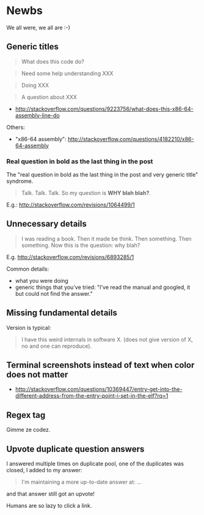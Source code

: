 # Newbs

We all were, we all are :-)

## Generic titles

> What does this code do?

> Need some help understanding XXX

> Doing XXX

> A question about XXX

- http://stackoverflow.com/questions/9223756/what-does-this-x86-64-assembly-line-do

Others:

- "x86-64 assembly": http://stackoverflow.com/questions/4182210/x86-64-assembly

### Real question in bold as the last thing in the post

The "real question in bold as the last thing in the post and very generic title" syndrome.

> Talk. Talk. Talk. So my question is **WHY blah blah?**.

E.g.: http://stackoverflow.com/revisions/1064499/1

## Unnecessary details

> I was reading a book. Then it made be think. Then something. Then something. Now this is the question: why blah?

E.g. <http://stackoverflow.com/revisions/6893285/1>

Common details:

- what you were doing
- generic things that you've tried: "I've read the manual and googled, it but could not find the answer."

## Missing fundamental details

Version is typical:

> I have this weird internals in software X. (does not give version of X, no and one can reproduce).

## Terminal screenshots instead of text when color does not matter

- <http://stackoverflow.com/questions/10369447/entry-get-into-the-different-address-from-the-entry-point-i-set-in-the-elf?rq=1>

## Regex tag

Gimme ze codez.

## Upvote duplicate question answers

I answered multiple times on duplicate pool, one of the duplicates was closed, I added to my answer:

> I'm maintaining a more up-to-date answer at: ...

and that answer still got an upvote!

Humans are so lazy to click a link.
